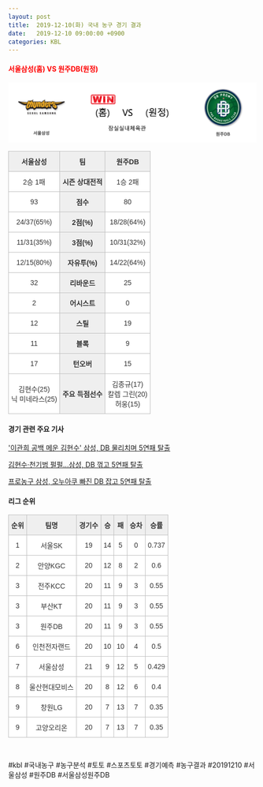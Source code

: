 ```yaml
---
layout: post
title:  2019-12-10(화) 국내 농구 경기 결과
date:   2019-12-10 09:00:00 +0900
categories: KBL
---
```


#### <span style="color:red"> 서울삼성(홈) VS 원주DB(원정) </span>
![서울삼성_원주DB_win.png](../images/kbl/result/서울삼성_원주DB_win.png)

<style type="text/css">
.tg  {border-collapse:collapse;border-spacing:0;}
.tg td{font-family:Arial, sans-serif;font-size:14px;padding:10px 5px;border-style:solid;border-width:1px;overflow:hidden;word-break:normal;border-color:#c0c0c0;}
.tg th{font-family:Arial, sans-serif;font-size:14px;font-weight:normal;padding:10px 5px;border-style:solid;border-width:1px;overflow:hidden;word-break:normal;border-color:#c0c0c0;}
.tg .tg-dcpn{background-color:#ffffff;border-color:#c0c0c0;text-align:center;vertical-align:middle}
.tg .tg-txr3{background-color:#ffffff;border-color:#c0c0c0;text-align:center;vertical-align:middle}
.tg .tg-o8le{background-color:#efefef;border-color:#c0c0c0;text-align:center;vertical-align:middle}
.tg .tg-rr9t{font-weight:bold;background-color:#efefef;border-color:#c0c0c0;text-align:center;vertical-align:middle}
.tg .tg-wazi{background-color:#efefef;border-color:#c0c0c0;text-align:center;vertical-align:middle}
</style>

<table class="tg">
  <tr>
    <th class="tg-rr9t">서울삼성</th>
    <th class="tg-rr9t">팀</th>
    <th class="tg-rr9t">원주DB</th>
  </tr>
  <tr>
    <td class="tg-dcpn">2승 1패</td>
    <td class="tg-rr9t">시즌 상대전적</td>
    <td class="tg-dcpn">1승 2패</td>
  </tr>
  <tr>
    <td class="tg-dcpn">93</td>
    <td class="tg-rr9t">점수</td>
    <td class="tg-dcpn">80</td>
  </tr>
  <tr>
    <td class="tg-dcpn">24/37(65%)</td>
    <td class="tg-rr9t">2점(%)</td>
    <td class="tg-dcpn">18/28(64%)</td>
  </tr>
  <tr>
    <td class="tg-dcpn">11/31(35%)</td>
    <td class="tg-rr9t">3점(%)</td>
    <td class="tg-dcpn">10/31(32%)</td>
  </tr>
  <tr>
    <td class="tg-dcpn">12/15(80%)</td>
    <td class="tg-rr9t">자유투(%)</td>
    <td class="tg-dcpn">14/22(64%)</td>
  </tr>
  <tr>
    <td class="tg-dcpn">32</td>
    <td class="tg-rr9t">리바운드</td>
    <td class="tg-dcpn">25</td>
  </tr>
  <tr>
    <td class="tg-dcpn">2</td>
    <td class="tg-rr9t">어시스트</td>
    <td class="tg-dcpn">0</td>
  </tr>
  <tr>
    <td class="tg-dcpn">12</td>
    <td class="tg-rr9t">스틸</td>
    <td class="tg-dcpn">19</td>
  </tr>
  <tr>
    <td class="tg-dcpn">11</td>
    <td class="tg-rr9t">블록</td>
    <td class="tg-dcpn">9</td>
  </tr>
  <tr>
    <td class="tg-dcpn">17</td>
    <td class="tg-rr9t">턴오버</td>
    <td class="tg-dcpn">15</td>
  </tr>
  <tr>
    <td class="tg-dcpn">김현수(25)<br>닉 미네라스(25)</td>
    <td class="tg-rr9t">주요 득점선수</td>
    <td class="tg-dcpn">김종규(17)<br>칼렙 그린(20)<br>허웅(15)</td>
  </tr>
</table>

#### 경기 관련 주요 기사         

['이관희 공백 메운 김현수' 삼성, DB 물리치며 5연패 탈출](http://www.rookie.co.kr/news/articleView.html?idxno=36049)

[김현수·천기범 펄펄…삼성, DB 꺾고 5연패 탈출](http://yna.kr/AKR20191210175200007?did=1195m)

[프로농구 삼성, 오누아쿠 빠진 DB 잡고 5연패 탈출](http://www.newsis.com/view/?id=NISX20191210_0000856346&cID=10505&pID=10500)

<script src="https://ads-partners.coupang.com/g.js"></script>
<script>
    new PartnersCoupang.G({"id":48180,"width":"100%","height":120,"subId":null});
</script>        
        

#### 리그 순위

<style type="text/css">
    .tg  {border-collapse:collapse;border-spacing:0;border-color:#ccc;}
    .tg td{font-family:Arial, sans-serif;font-size:14px;padding:10px 5px;border-style:solid;border-width:1px;overflow:hidden;word-break:normal;border-color:#ccc;color:#333;background-color:#fff;}
    .tg th{font-family:Arial, sans-serif;font-size:14px;font-weight:normal;padding:10px 5px;border-style:solid;border-width:1px;overflow:hidden;word-break:normal;border-color:#ccc;color:#333;background-color:#f0f0f0;}
    .tg .tg-jvag{background-color:#ffffff;color:#000000;border-color:#c0c0c0;text-align:center;vertical-align:middle}
    .tg .tg-wman{border-color:#c0c0c0;text-align:center;vertical-align:middle}
    .tg .tg-d14o{font-weight:bold;background-color:#efefef;border-color:#c0c0c0;text-align:center;vertical-align:middle}
    .tg .tg-qn23{color:#000000;border-color:#c0c0c0;text-align:center;vertical-align:middle}
    .tg .tg-50j8{background-color:#ffffff;border-color:#c0c0c0;text-align:center;vertical-align:middle}
    .tg .tg-fzdr{border-color:#c0c0c0;text-align:center;vertical-align:top}
    .tg .tg-hnyg{background-color:#ffffff;color:#000000;border-color:#c0c0c0;text-align:center;vertical-align:top}
</style>

<table class="tg">
  <tr>
    <th class="tg-d14o">순위</th>
    <th class="tg-d14o">팀명</th>
    <th class="tg-d14o">경기수</th>
    <th class="tg-d14o">승</th>
    <th class="tg-d14o">패</th>
    <th class="tg-d14o">승차</th>
    <th class="tg-d14o">승률</th>
  </tr>
  
<tr>
    <td class="tg-50j8">1</td>
    <td class="tg-50j8">서울SK</td>
    <td class="tg-50j8">19</td>
    <td class="tg-50j8">14</td>
    <td class="tg-50j8">5</td>
    <td class="tg-50j8">0</td>
    <td class="tg-50j8">0.737</td>
</tr>

<tr>
    <td class="tg-50j8">2</td>
    <td class="tg-50j8">안양KGC</td>
    <td class="tg-50j8">20</td>
    <td class="tg-50j8">12</td>
    <td class="tg-50j8">8</td>
    <td class="tg-50j8">2</td>
    <td class="tg-50j8">0.6</td>
</tr>

<tr>
    <td class="tg-50j8">3</td>
    <td class="tg-50j8">전주KCC</td>
    <td class="tg-50j8">20</td>
    <td class="tg-50j8">11</td>
    <td class="tg-50j8">9</td>
    <td class="tg-50j8">3</td>
    <td class="tg-50j8">0.55</td>
</tr>

<tr>
    <td class="tg-50j8">3</td>
    <td class="tg-50j8">부산KT</td>
    <td class="tg-50j8">20</td>
    <td class="tg-50j8">11</td>
    <td class="tg-50j8">9</td>
    <td class="tg-50j8">3</td>
    <td class="tg-50j8">0.55</td>
</tr>

<tr>
    <td class="tg-50j8">3</td>
    <td class="tg-50j8">원주DB</td>
    <td class="tg-50j8">20</td>
    <td class="tg-50j8">11</td>
    <td class="tg-50j8">9</td>
    <td class="tg-50j8">3</td>
    <td class="tg-50j8">0.55</td>
</tr>

<tr>
    <td class="tg-50j8">6</td>
    <td class="tg-50j8">인천전자랜드</td>
    <td class="tg-50j8">20</td>
    <td class="tg-50j8">10</td>
    <td class="tg-50j8">10</td>
    <td class="tg-50j8">4</td>
    <td class="tg-50j8">0.5</td>
</tr>

<tr>
    <td class="tg-50j8">7</td>
    <td class="tg-50j8">서울삼성</td>
    <td class="tg-50j8">21</td>
    <td class="tg-50j8">9</td>
    <td class="tg-50j8">12</td>
    <td class="tg-50j8">5</td>
    <td class="tg-50j8">0.429</td>
</tr>

<tr>
    <td class="tg-50j8">8</td>
    <td class="tg-50j8">울산현대모비스</td>
    <td class="tg-50j8">20</td>
    <td class="tg-50j8">8</td>
    <td class="tg-50j8">12</td>
    <td class="tg-50j8">6</td>
    <td class="tg-50j8">0.4</td>
</tr>

<tr>
    <td class="tg-50j8">9</td>
    <td class="tg-50j8">창원LG</td>
    <td class="tg-50j8">20</td>
    <td class="tg-50j8">7</td>
    <td class="tg-50j8">13</td>
    <td class="tg-50j8">7</td>
    <td class="tg-50j8">0.35</td>
</tr>

<tr>
    <td class="tg-50j8">9</td>
    <td class="tg-50j8">고양오리온</td>
    <td class="tg-50j8">20</td>
    <td class="tg-50j8">7</td>
    <td class="tg-50j8">13</td>
    <td class="tg-50j8">7</td>
    <td class="tg-50j8">0.35</td>
</tr>
</table><br>
<script src="https://ads-partners.coupang.com/g.js"></script>
<script>
    new PartnersCoupang.G({"id":48178,"width":"100%","height":120,"subId":null});
</script>        
        
#kbl #국내농구 #농구분석 #토토 #스포츠토토 #경기예측 #농구결과 #20191210 #서울삼성 #원주DB #서울삼성원주DB 